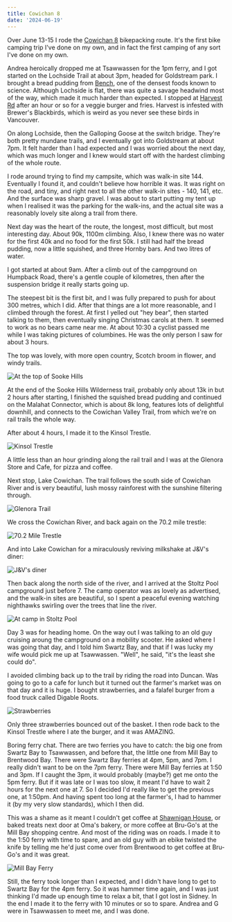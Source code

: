 ```yaml
---
title: Cowichan 8
date: '2024-06-19'
---
```


Over June 13-15 I rode the [Cowichan 8](https://bikepacking.com/routes/cowichan-valley-8/) bikepacking route. It's the first bike camping trip I've done on my own, and in fact the first camping of any sort I've done on my own.

Andrea heroically dropped me at Tsawwassen for the 1pm ferry, and I got started on the Lochside Trail at about 3pm, headed for Goldstream park. I brought a bread pudding from [Bench](https://www.thebenchbakehouse.com/), one of the densest foods known to science. Although Lochside is flat, there was quite a savage headwind most of the way, which made it much harder than expected. I stopped at [Harvest Rd](https://www.harvestrd.com/) after an hour or so for a veggie burger and fries. Harvest is infested with Brewer's Blackbirds, which is weird as you never see these birds in Vancouver.

On along Lochside, then the Galloping Goose at the switch bridge. They're both pretty mundane trails, and I eventually got into Goldstream at about 7pm. It felt harder than I had expected and I was worried about the next day, which was much longer and I knew would start off with the hardest climbing of the whole route.

I rode around trying to find my campsite, which was walk-in site 144. Eventually I found it, and couldn't believe how horrible it was. It was right on the road, and tiny, and right next to all the other walk-in sites - 140, 141, etc. And the surface was sharp gravel. I was about to start putting my tent up when I realised it was the parking for the walk-ins, and the actual site was a reasonably lovely site along a trail from there.

Next day was the heart of the route, the longest, most difficult, but most interesting day. About 90k, 1100m climbing. Also, I knew there was no water for the first 40k and no food for the first 50k. I still had half the bread pudding, now a little squished, and three Hornby bars. And two litres of water.

I got started at about 9am. After a climb out of the campground on Humpback Road, there's a gentle couple of kilometres, then after the suspension bridge it really starts going up.

The steepest bit is the first bit, and I was fully prepared to push for about 300 metres, which I did. After that things are a lot more reasonable, and I climbed through the forest. At first I yelled out "hey bear", then started talking to them, then eventually singing Christmas carols at them. It seemed to work as no bears came near me. At about 10:30 a cyclist passed me while I was taking pictures of columbines. He was the only person I saw for about 3 hours.

The top was lovely, with more open country, Scotch broom in flower, and windy trails.

![At the top of Sooke Hills](/images/cowichan-8/top-of-sooke-hills.jpeg)

At the end of the Sooke Hills Wilderness trail, probably only about 13k in but 2 hours after starting, I finished the squished bread pudding and continued on the Malahat Connector, which is about 8k long, features lots of delightful downhill, and connects to the Cowichan Valley Trail, from which we're on rail trails the whole way.

After about 4 hours, I made it to the Kinsol Trestle.

![Kinsol Trestle](/images/cowichan-8/kinsol-trestle.jpeg)

A little less than an hour grinding along the rail trail and I was at the Glenora Store and Cafe, for pizza and coffee.

Next stop, Lake Cowichan. The trail follows the south side of Cowichan River and is very beautiful, lush mossy rainforest with the sunshine filtering through.

![Glenora Trail](/images/cowichan-8/glenora-trail.jpeg)

We cross the Cowichan River, and back again on the 70.2 mile trestle:

![70.2 Mile Trestle](/images/cowichan-8/70.2-mile-trestle.jpeg)

And into Lake Cowichan for a miraculously reviving milkshake at J&V's diner:

![J&V's diner](/images/cowichan-8/J-and-Vs.jpeg)

Then back along the north side of the river, and I arrived at the Stoltz Pool campground just before 7. The camp operator was as lovely as advertised, and the walk-in sites are beautiful, so I spent a peaceful evening watching nighthawks swirling over the trees that line the river.

![At camp in Stoltz Pool](/images/cowichan-8/stoltz-camp.jpeg)

Day 3 was for heading home. On the way out I was talking to an old guy cruising aroung the campground on a mobility scooter. He asked where I was going that day, and I told him Swartz Bay, and that if I was lucky my wife would pick me up at Tsawwassen. "Well", he said, "it's the least she could do".

I avoided climbing back up to the trail by riding the road into Duncan. Was going to go to a cafe for lunch but it turned out the farmer's market was on that day and it is huge. I bought strawberries, and a falafel burger from a food truck called Digable Roots.

![Strawberries](/images/cowichan-8/strawberries.jpeg)

Only three strawberries bounced out of the basket. I then rode back to the Kinsol Trestle where I ate the burger, and it was AMAZING.

Boring ferry chat. There are two ferries you have to catch: the big one from Swartz Bay to Tsawwassen, and before that, the little one from Mill Bay to Brentwood Bay. There were Swartz Bay ferries at 4pm, 5pm, and 7pm. I really didn't want to be on the 7pm ferry. There were Mill Bay ferries at 1:50 and 3pm. If I caught the 3pm, it would probably (maybe?) get me onto the 5pm ferry. But if it was late or I was too slow, it meant I'd have to wait 2 hours for the next one at 7. So I decided I'd really like to get the previous one, at 1:50pm. And having spent too long at the farmer's, I had to hammer it (by my very slow standards), which I then did.

This was a shame as it meant I couldn't get coffee at [Shawnigan House](https://www.shawnigancoffee.com/), or baked treats next door at Oma's bakery, or more coffee at Bru-Go's at the Mill Bay shopping centre. And most of the riding was on roads. I made it to the 1:50 ferry with time to spare, and an old guy with an ebike twisted the knife by telling me he'd just come over from Brentwood to get coffee at Bru-Go's and it was great.

![Mill Bay Ferry](/images/cowichan-8/mill-bay-ferry.jpeg)

Still, the ferry took longer than I expected, and I didn't have long to get to Swartz Bay for the 4pm ferry. So it was hammer time again, and I was just thinking I'd made up enough time to relax a bit, that I got lost in Sidney. In the end I made it to the ferry with 10 minutes or so to spare. Andrea and G were in Tsawwassen to meet me, and I was done.
